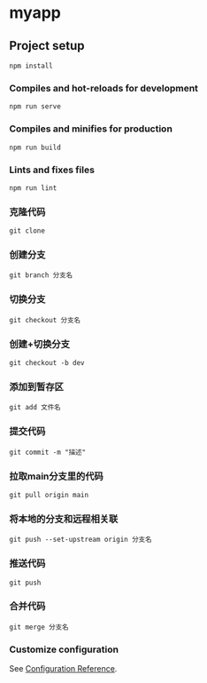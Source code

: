 # myapp

## Project setup
```
npm install
```

### Compiles and hot-reloads for development
```
npm run serve
```

### Compiles and minifies for production
```
npm run build
```

### Lints and fixes files
```
npm run lint
```

### 克隆代码
```
git clone
```

### 创建分支
```
git branch 分支名
```

### 切换分支
```
git checkout 分支名
```

### 创建+切换分支
```
git checkout -b dev
```

### 添加到暂存区
```
git add 文件名
```

### 提交代码
```
git commit -m "描述"
```

### 拉取main分支里的代码
```
git pull origin main
```

### 将本地的分支和远程相关联
```
git push --set-upstream origin 分支名
```

### 推送代码
```
git push
```

### 合并代码
```
git merge 分支名
```


### Customize configuration
See [Configuration Reference](https://cli.vuejs.org/config/).
